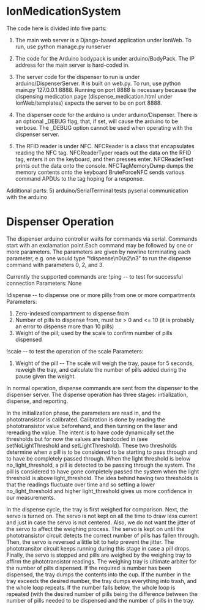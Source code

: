 IonMedicationSystem
===================
The code here is divided into five parts:

1) The main web server is a Django-based application under IonWeb.
To run, use python manage.py runserver

2) The code for the Arduino bodypack is under arduino/BodyPack. The IP address for the main server is hard-coded in.

3) The server code for the dispenser to run is under arduino/DispenserServer. It is built on web.py.
To run, use python main.py 127.0.0.1:8888.
Running on port 8888 is necessary because the dispensing medication page (dispense_medication.html under IonWeb/templates) expects the server to be on port 8888.

4) The dispenser code for the arduino is under arduino/Dispenser. There is an optional _DEBUG flag, that, if set, will cause the arduino to be verbose. The _DEBUG option cannot be used when operating with the dispenser server.

5) The RFID reader is under NFC. 
NFCReader is a class that encapsulates reading the NFC tag.
NFCReaderTyper reads out the data on the RFID tag, enters it on the keyboard, and then presses enter. 
NFCReaderTest prints out the data onto the console. 
NFCTagMemoryDump dumps the memory contents onto the keyboard
BruteForceNFC sends various command APDUs to the tag hoping for a response.

Additional parts:
5) arduino/SerialTerminal tests pyserial communication with the arduino


Dispenser Operation
=======================
The dispenser arduino controller waits for commands via serial. Commands start with an exclamation point.Each command may be followed by one or more parameters. The parameters are given by newline terminating each parameter, e.g. one would type "!dispense\n0\n2\n3" to run the dispense command with parameters 0, 2, and 3.

Currently the supported commands are:
!ping -- to test for successful connection
Parameters:
None

!dispense -- to dispense one or more pills from one or more compartments
Parameters:
1) Zero-indexed compartment to dispense from
2) Number of pills to dispense from, must be > 0 and <= 10 (it is probably an error to dispense more than 10 pills)
3) Weight of the pill; used by the scale to confirm number of pills dispensed

!scale -- to test the operation of the scale
Parameters:
1) Weight of the pill -- The scale will weigh the tray, pause for 5 seconds, reweigh the tray, and calculate the number of pills added during the pause given the weight.

In normal operation, dispense commands are sent from the dispenser to the dispenser server. The dispense operation has three stages: intialization, dispense, and reporting. 

In the initialization phase, the parameters are read in, and the phototransistor is calibrated. Calibration is done by reading the phototransistor value beforehand, and then turning on the laser and rereading the value. The intent is to have code dynamically set the thresholds but for now the values are hardcoded in (see setNoLightThreshold and setLightThreshold). These two thresholds determine when a pill is to be considered to be starting to pass through and to have be completely passed through. When the light threshold is below no_light_threshold, a pill is detected to be passing through the system. The pill is considered to have gone completely passed the system when the light threshold is above light_threshold. The idea behind having two thresholds is that the readings fluctuate over time and so setting a lower no_light_threshold and higher light_threshold gives us more confidence in our measurements.


In the dispense cycle, the tray is first weighed for comparison. Next, the servo is turned on. The servo is not kept on all the time to draw less current and just in case the servo is not centered. Also, we do not want the jitter of the servo to affect the weighing process. The servo is kept on until the phototransistor circuit detects the correct number of pills has fallen through. Then, the servo is reversed a little bit to help prevent the jitter. The phototransitor circuit keeps running during this stage in case a pill drops. Finally, the servo is stopped and pills are weighed by the weighing tray to affirm the phototransistor readings. The weighing tray is ultimate arbiter for the number of pills dispensed. If the required is number has been dispensed, the tray dumps the contents into the cup. If the number in the tray exceeds the desired number, the tray dumps everything into trash, and the whole loop repeats. If the number falls below, the whole loop is repeated (with the desired number of pills being the difference between the number of pills needed to be dispensed and the number of pills in the tray.

